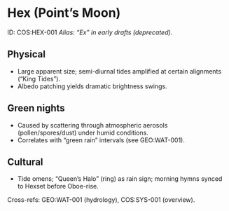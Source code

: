 # Hex (Point’s Moon)
ID: COS:HEX-001
_Alias: “Ex” in early drafts (deprecated)._

## Physical
- Large apparent size; semi-diurnal tides amplified at certain alignments (“King Tides”).
- Albedo patching yields dramatic brightness swings.

## Green nights
- Caused by scattering through atmospheric aerosols (pollen/spores/dust) under humid conditions.
- Correlates with “green rain” intervals (see GEO:WAT-001).

## Cultural
- Tide omens; “Queen’s Halo” (ring) as rain sign; morning hymns synced to Hexset before Oboe-rise.

Cross-refs: GEO:WAT-001 (hydrology), COS:SYS-001 (overview).
